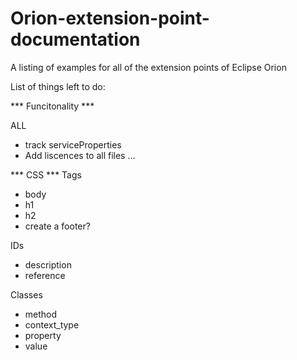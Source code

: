 Orion-extension-point-documentation
===================================

A listing of examples for all of the extension points of Eclipse Orion


List of things left to do:

*** Funcitonality  ***

ALL
- track serviceProperties
- Add liscences to all files ...


*** CSS *** 
Tags 
- body
- h1
- h2
- create a footer?

IDs
- description
- reference

Classes
- method
- context_type
- property
- value